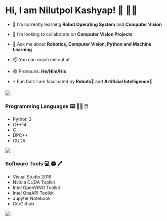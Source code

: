# Hi, I am Nilutpol Kashyap! :wave: :technologist:
<!--
**nilutpolkashyap/nilutpolkashyap** is a ✨ _special_ ✨ repository because its `README.md` (this file) appears on your GitHub profile.
-->


<!-- - 🔭 I’m currently working on -->
- 🌱 I’m currently learning **Robot Operating System** and **Computer Vision**
- 👯 I’m looking to collaborate on **Computer Vision Projects**

- 💬 Ask me about **Robotics, Computer Vision, Python and Machine Learning**
- 📫 You can reach me out at 
- 😄 Pronouns: **He/Him/His**
- ⚡ Fun fact: I am fascinated by **Robots**:mechanical_arm: and **Artificial Intelligence**:robot: 


![](https://media.giphy.com/media/Q1LPV0vs7oKqc/giphy.gif)  

### Programming Languages :keyboard: :man_technologist: :computer_mouse: 
- Python 3
- C++14
- C 
- DPC++
- CUDA

![](https://media.giphy.com/media/mIZ9rPeMKefm0/giphy.gif)

### Software Tools :computer: :printer: :pen:
- Visual Studio 2019
- Nvidia CUDA Toolkit
- Intel OpenVINO Toolkit
- Intel OneAPI Toolkit
- Jupyter Notebook
- Git/Github

![](https://media.giphy.com/media/47EtjlHYFREM5Rznaf/giphy.gif)

<!-- ### Hardware Tools :desktop_computer: :hammer_and_wrench:
- Arduino 
- Raspberry Pi
- Texas Instruments
- Intel NCS 2
- PSOC 6
- ESP8266/ESP32 -->

